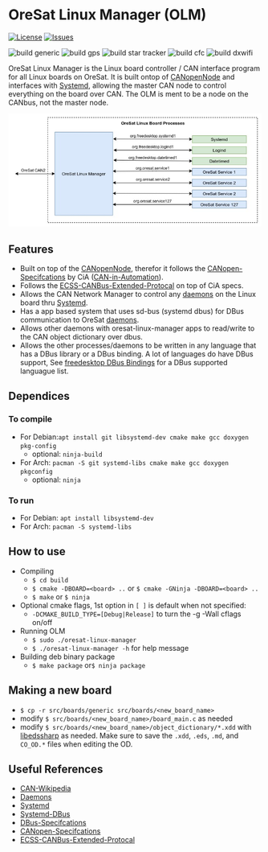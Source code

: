 # OreSat Linux Manager (OLM)

[![License](https://img.shields.io/github/license/oresat/oresat-linux-manager)](./LICENSE)
[![Issues](https://img.shields.io/github/issues/oresat/oresat-linux-manager)](https://github.com/oresat/oresat-linux-manager/issues)

![build generic](https://github.com/oresat/oresat-linux-manager/workflows/build%20generic/badge.svg)
![build gps](https://github.com/oresat/oresat-linux-manager/workflows/build%20gps/badge.svg)
![build star tracker](https://github.com/oresat/oresat-linux-manager/workflows/build%20star%20tracker/badge.svg)
![build cfc](https://github.com/oresat/oresat-linux-manager/workflows/build%20cfc/badge.svg)
![build dxwifi](https://github.com/oresat/oresat-linux-manager/workflows/build%20dxwifi/badge.svg)

OreSat Linux Manager is the Linux board controller / CAN interface program for
all Linux boards on OreSat. It is built ontop of [CANopenNode] and interfaces
with [Systemd], allowing the master CAN node to control everything on the board
over CAN. The OLM is ment to be a node on the CANbus, not the master node.

![olm image](docs/oresat-linux-manager.jpg)

## Features

- Built on top of the [CANopenNode], therefor it follows the
[CANopen-Specifcations] by CiA ([CAN-in-Automation]).
- Follows the [ECSS-CANBus-Extended-Protocal] on top of CiA specs.
- Allows the CAN Network Manager to control any [daemons] on the Linux board
thru [Systemd].
- Has a app based system that uses sd-bus (systemd dbus) for DBus communication
to OreSat [daemons].
- Allows other daemons with oresat-linux-manager apps to read/write to the CAN
object dictionary over dbus.
- Allows the other processes/daemons to be written in any language that has a
DBus library or a DBus binding. A lot of languages do have DBus support, See
[freedesktop DBus Bindings] for a DBus supported languague list.

## Dependices

### To compile

- For Debian:`apt install git libsystemd-dev cmake make gcc doxygen pkg-config`
  - optional: `ninja-build`
- For Arch: `pacman -S git systemd-libs cmake make gcc doxygen pkgconfig`
  - optional: `ninja`

### To run

- For Debian: `apt install libsystemd-dev`
- For Arch: `pacman -S systemd-libs`

## How to use

- Compiling
  - `$ cd build`
  - `$ cmake -DBOARD=<board> ..` or `$ cmake -GNinja -DBOARD=<board> ..`
  - `$ make` or `$ ninja`
- Optional cmake flags, 1st option in `[ ]` is default when not specified:
  - `-DCMAKE_BUILD_TYPE=[Debug|Release]` to turn the -g -Wall cflags on/off
- Running OLM
  - `$ sudo ./oresat-linux-manager`
  - `$ ./oresat-linux-manager -h` for help message
- Building deb binary package
  - `$ make package` or`$ ninja package`

## Making a new board

- `$ cp -r src/boards/generic src/boards/<new_board_name>`
- modify `$ src/boards/<new_board_name>/board_main.c` as needed
- modify `$ src/boards/<new_board_name>/object_dictionary/*.xdd` with
[libedssharp] as needed. Make sure to save the `.xdd`, `.eds`, `.md`, and
`CO_OD.*` files when editing the OD.

## Useful References

- [CAN-Wikipedia]
- [Daemons]
- [Systemd]
- [Systemd-DBus]
- [DBus-Specifcations]
- [CANopen-Specifcations]
- [ECSS-CANBus-Extended-Protocal]

<!-- References -->
[CAN-Wikipedia]:https://en.wikipedia.org/wiki/CAN_bus
[Daemons]:https://www.freedesktop.org/software/systemd/man/daemon.html
[Systemd]:https://freedesktop.org/wiki/Software/systemd/
[Systemd-DBus]:https://www.freedesktop.org/wiki/Software/systemd//
[DBus-Specifcations]:https://.freedesktop.org/doc/dbus-specification.html
[CANopen-Specifcations]:https://www.can-cia.org/groups/specifications/
[ECSS-CANBus-Extended-Protocal]:https://ecss.nl/standard/ecss-e-st-50-15c-space-engineering-canbus-extension-protocol-1-may-2015/
[CAN-in-Automation]:https://can-cia.org/
[freedesktop DBus Bindings]:https://www.freedesktop.org/wiki/Software/DBusBindings/

<!-- Other Repos -->
[CANopenNode]:https://github.com/CANopenNode/CANopenNode
[libedssharp]:https://github.com/robincornelius/libedssharp

